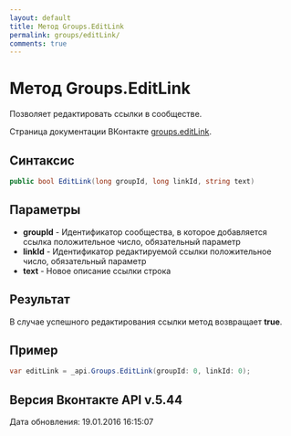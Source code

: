 ```yaml
---
layout: default
title: Метод Groups.EditLink
permalink: groups/editLink/
comments: true
---
```

# Метод Groups.EditLink
Позволяет редактировать ссылки в сообществе.

Страница документации ВКонтакте [groups.editLink](https://vk.com/dev/groups.editLink).

## Синтаксис
``` csharp
public bool EditLink(long groupId, long linkId, string text)
```

## Параметры
+ **groupId** - Идентификатор сообщества, в которое добавляется ссылка положительное число, обязательный параметр
+ **linkId** - Идентификатор редактируемой ссылки положительное число, обязательный параметр
+ **text** - Новое описание ссылки строка

## Результат
В случае успешного редактирования ссылки метод возвращает **true**.

## Пример
``` csharp
var editLink = _api.Groups.EditLink(groupId: 0, linkId: 0);
```

## Версия Вконтакте API v.5.44
Дата обновления: 19.01.2016 16:15:07
